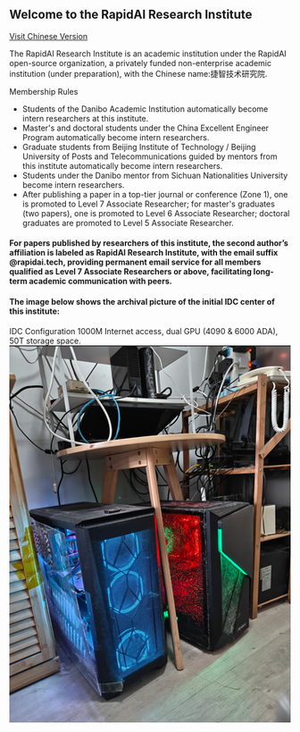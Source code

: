 
## Welcome to the RapidAI Research Institute  

[Visit Chinese Version](index.md)


The RapidAI Research Institute is an academic institution under the RapidAI open-source organization, a privately funded non-enterprise academic institution (under preparation), with the Chinese name:捷智技术研究院.

Membership Rules
- Students of the Danibo Academic Institution automatically become intern researchers at this institute.
- Master's and doctoral students under the China Excellent Engineer Program automatically become intern researchers.
- Graduate students from Beijing Institute of Technology / Beijing University of Posts and Telecommunications guided by mentors from this institute automatically become intern researchers.
- Students under the Danibo mentor from Sichuan Nationalities University become intern researchers.
- After publishing a paper in a top-tier journal or conference (Zone 1), one is promoted to Level 7 Associate Researcher; for master's graduates (two papers), one is promoted to Level 6 Associate Researcher; doctoral graduates are promoted to Level 5 Associate Researcher.

#### For papers published by researchers of this institute, the second author’s affiliation is labeled as RapidAI Research Institute, with the email suffix @rapidai.tech, providing permanent email service for all members qualified as Level 7 Associate Researchers or above, facilitating long-term academic communication with peers.


#### The image below shows the archival picture of the initial IDC center of this institute:

IDC Configuration
1000M Internet access, dual GPU (4090 & 6000 ADA), 50T storage space.
![image](images/IDC-V1.png)
